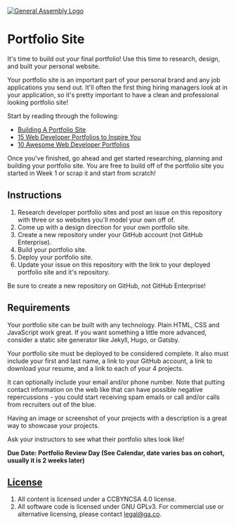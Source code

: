 [![General Assembly Logo](https://camo.githubusercontent.com/1a91b05b8f4d44b5bbfb83abac2b0996d8e26c92/687474703a2f2f692e696d6775722e636f6d2f6b6538555354712e706e67)](https://generalassemb.ly/education/web-development-immersive)

# Portfolio Site

It's time to build out your final portfolio! Use this time to research, design,
and built your personal website.

Your portfolio site is an important part of your personal brand and any job
applications you send out. It'll often the first thing hiring managers look at
in your application, so it's pretty important to have a clean and professional
looking portfolio site!

Start by reading through the following:
- [Building A Portfolio Site](https://git.generalassemb.ly/ga-wdi-lessons/building-a-portfolio-site)
- [15 Web Developer Portfolios to Inspire You](https://medium.freecodecamp.org/15-web-developer-portfolios-to-inspire-you-137fb1743cae)
- [10 Awesome Web Developer Portfolios](https://codeburst.io/10-awesome-web-developer-portfolios-d266b32e6154)

Once you've finished, go ahead and get started researching, planning and
building your portfolio site. You are free to build off of the portfolio site
you started in Week 1 or scrap it and start from scratch!

## Instructions

1. Research developer portfolio sites and post an issue on this repository with
   three or so websites you'll model your own off of.
1. Come up with a design direction for your own portfolio site.
1. Create a new repository under your GitHub account (not GitHub Enterprise).
1. Build your portfolio site.
1. Deploy your portfolio site.
1. Update your issue on this repository with the link to your deployed portfolio
   site and it's repository.

Be sure to create a new repository on GitHub, not GitHub Enterprise!

## Requirements

Your portfolio site can be built with any technology. Plain HTML, CSS and
JavaScript work great. If you want something a little more advanced, consider
a static site generator like Jekyll, Hugo, or Gatsby.

Your portfolio site must be deployed to be considered complete. It also must
include your first and last name, a link to your GitHub account, a link to
download your resume, and a link to each of your 4 projects.

It can optionally include your email and/or phone number. Note that putting
contact information on the web like that can have possible negative
repercussions - you could start receiving spam emails or call and/or calls from
recruiters out of the blue.

Having an image or screenshot of your projects with a description is a great way
to showcase your projects.

Ask your instructors to see what their portfolio sites look like!

<b>Due Date: Portfolio Review Day (See Calendar, date varies bas on cohort, usually  it is 2 weeks later)</b>

## [License](LICENSE)

1.  All content is licensed under a CC­BY­NC­SA 4.0 license.
1.  All software code is licensed under GNU GPLv3. For commercial use or
    alternative licensing, please contact legal@ga.co.
